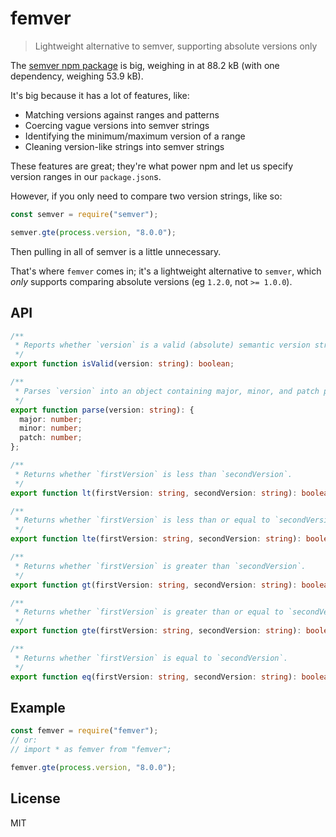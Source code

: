 # femver

> Lightweight alternative to semver, supporting absolute versions only

The [semver npm package](https://www.npmjs.com/package/semver) is big, weighing in at 88.2 kB (with one dependency, weighing 53.9 kB).

It's big because it has a lot of features, like:

- Matching versions against ranges and patterns
- Coercing vague versions into semver strings
- Identifying the minimum/maximum version of a range
- Cleaning version-like strings into semver strings

These features are great; they're what power npm and let us specify version ranges in our `package.json`s.

However, if you only need to compare two version strings, like so:

```js
const semver = require("semver");

semver.gte(process.version, "8.0.0");
```

Then pulling in all of semver is a little unnecessary.

That's where `femver` comes in; it's a lightweight alternative to `semver`, which _only_ supports comparing absolute versions (eg `1.2.0`, not `>= 1.0.0`).

## API

```ts
/**
 * Reports whether `version` is a valid (absolute) semantic version string.
 */
export function isValid(version: string): boolean;

/**
 * Parses `version` into an object containing major, minor, and patch properties.
 */
export function parse(version: string): {
  major: number;
  minor: number;
  patch: number;
};

/**
 * Returns whether `firstVersion` is less than `secondVersion`.
 */
export function lt(firstVersion: string, secondVersion: string): boolean;

/**
 * Returns whether `firstVersion` is less than or equal to `secondVersion`.
 */
export function lte(firstVersion: string, secondVersion: string): boolean;

/**
 * Returns whether `firstVersion` is greater than `secondVersion`.
 */
export function gt(firstVersion: string, secondVersion: string): boolean;

/**
 * Returns whether `firstVersion` is greater than or equal to `secondVersion`.
 */
export function gte(firstVersion: string, secondVersion: string): boolean;

/**
 * Returns whether `firstVersion` is equal to `secondVersion`.
 */
export function eq(firstVersion: string, secondVersion: string): boolean;
```

## Example

```js
const femver = require("femver");
// or:
// import * as femver from "femver";

femver.gte(process.version, "8.0.0");
```

## License

MIT
